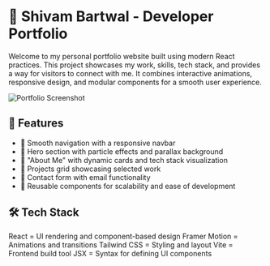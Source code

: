 # 🚀 Shivam Bartwal - Developer Portfolio

Welcome to my personal portfolio website built using modern React practices. This project showcases my work, skills, tech stack, and provides a way for visitors to connect with me. It combines interactive animations, responsive design, and modular components for a smooth user experience.

![Portfolio Screenshot](logos/preview.png) 


## 📌 Features

- 🧭 Smooth navigation with a responsive navbar
- 💫 Hero section with particle effects and parallax background
- 👤 "About Me" with dynamic cards and tech stack visualization
- 🧠 Projects grid showcasing selected work
- 💌 Contact form with email functionality
- 🎨 Reusable components for scalability and ease of development

## 🛠️ Tech Stack

React = UI rendering and component-based design
Framer Motion = Animations and transitions
Tailwind CSS = Styling and layout
Vite = Frontend build tool
JSX = Syntax for defining UI components
